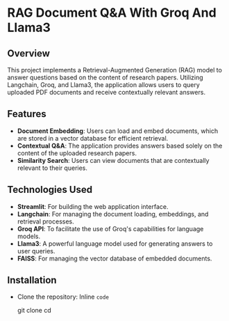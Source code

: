 # RAG Document Q&A With Groq And Llama3

## Overview
This project implements a Retrieval-Augmented Generation (RAG) model to answer questions based on the content of research papers. Utilizing Langchain, Groq, and Llama3, the application allows users to query uploaded PDF documents and receive contextually relevant answers.

## Features
+ **Document Embedding**: Users can load and embed documents, which are stored in a vector database for efficient retrieval.
+ **Contextual Q&A**: The application provides answers based solely on the content of the uploaded research papers.
+ **Similarity Search**: Users can view documents that are contextually relevant to their queries.

## Technologies Used
+ **Streamlit**: For building the web application interface.
+ **Langchain**: For managing the document loading, embeddings, and retrieval processes.
+ **Groq API**: To facilitate the use of Groq's capabilities for language models.
+ **Llama3**: A powerful language model used for generating answers to user queries.
+ **FAISS**: For managing the vector database of embedded documents.

## Installation
+ Clone the repository:
    Inline `code`

    git clone <repository-url>
    cd <repository-name>
